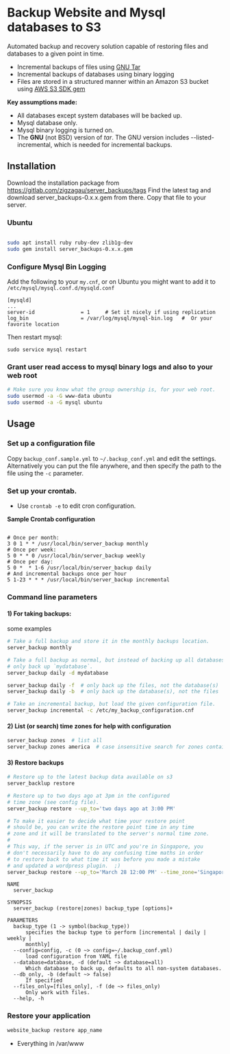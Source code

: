 # Backup Website and Mysql databases to S3

Automated backup and recovery solution capable of restoring files and databases
to a given point in time.

* Incremental backups of files using [GNU Tar](https://www.gnu.org/software/tar/)
* Incremental backups of databases using binary logging
* Files are stored in a structured manner within an Amazon S3 bucket using
[AWS S3 SDK gem](https://github.com/aws/aws-sdk-ruby)

**Key assumptions made:**

* All databases except system databases will be backed up.
* Mysql database only.
* Mysql binary logging is turned on.
* The **GNU** (not BSD) version of _tar_.  The GNU version includes --listed-incremental, which is needed for incremental backups.

## Installation

Download the installation package from https://gitlab.com/zigzagau/server_backups/tags
Find the latest tag and download server_backups-0.x.x.gem from there.
Copy that file to your server.

### Ubuntu

```bash

sudo apt install ruby ruby-dev zlib1g-dev
sudo gem install server_backups-0.x.x.gem

```

### Configure Mysql Bin Logging

Add the following to your `my.cnf`, or on Ubuntu you might want to add it to `/etc/mysql/mysql.conf.d/mysqld.conf`
```
[mysqld]
...
server-id               = 1     # Set it nicely if using replication
log_bin                 = /var/log/mysql/mysql-bin.log   #  Or your favorite location

```

Then restart mysql:

```
sudo service mysql restart
```

### Grant user read access to mysql binary logs and also to your web root

```bash
# Make sure you know what the group ownership is, for your web root.
sudo usermod -a -G www-data ubuntu
sudo usermod -a -G mysql ubuntu
```

### 

## Usage

### Set up a configuration file

Copy `backup_conf.sample.yml` to `~/.backup_conf.yml` and edit the settings.
Alternatively you can put the file anywhere, and then specify the path to the file
using the `-c` parameter.

### Set up your crontab.  

* Use `crontab -e` to edit cron configuration.

**Sample Crontab configuration**

```

# Once per month:
3 0 1 * * /usr/local/bin/server_backup monthly
# Once per week:
5 0 * * 0 /usr/local/bin/server_backup weekly
# Once per day:
5 0 *  * 1-6 /usr/local/bin/server_backup daily
# And incremental backups once per hour
5 1-23 * * * /usr/local/bin/server_backup incremental

```

### Command line parameters

#### 1) For taking backups:

some examples

```bash
# Take a full backup and store it in the monthly backups location.
server_backup monthly

# Take a full backup as normal, but instead of backing up all databases,
# only back up `mydatabase`.
server_backup daily -d mydatabase

server_backup daily -f  # only back up the files, not the database(s)
server_backup daily -b  # only back up the database(s), not the files

# Take an incremental backup, but load the given configuration file.
server_backup incremental -c /etc/my_backup_configuration.cnf

```

#### 2) List (or search) time zones for help with configuration

```bash
server_backup zones  # list all
server_backup zones america  # case insensitive search for zones containing a string
```

#### 3) Restore backups

```bash
# Restore up to the latest backup data available on s3
server_backlup restore

# Restore up to two days ago at 3pm in the configured
# time zone (see config file).
server_backup restore --up_to='two days ago at 3:00 PM'

# To make it easier to decide what time your restore point
# should be, you can write the restore point time in any time
# zone and it will be translated to the server's normal time zone.
#
# This way, if the server is in UTC and you're in Singapore, you
# don't necessarily have to do any confusing time maths in order
# to restore back to what time it was before you made a mistake
# and updated a wordpress plugin.  ;)
server_backup restore --up_to='March 28 12:00 PM' --time_zone='Singapore'

``` 

```
NAME
  server_backup

SYNOPSIS
  server_backup (restore|zones) backup_type [options]+

PARAMETERS
  backup_type (1 -> symbol(backup_type))
      specifies the backup type to perform [incremental | daily | weekly |
      monthly]
  --config=config, -c (0 ~> config=~/.backup_conf.yml)
      load configuration from YAML file
  --database=database, -d (default ~> database=all)
      Which database to back up, defaults to all non-system databases.
  --db_only, -b (default ~> false)
      If specified
  --files_only=[files_only], -f (de ~> files_only)
      Only work with files.
  --help, -h
```

### Restore your application

```bash
website_backup restore app_name
```


* Everything in /var/www 